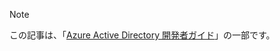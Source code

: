 > [!NOTE]
> この記事は、「[Azure Active Directory 開発者ガイド](../articles/active-directory/develop/active-directory-developers-guide.md)」の一部です。
>
>


<!--HONumber=Feb17_HO2-->


